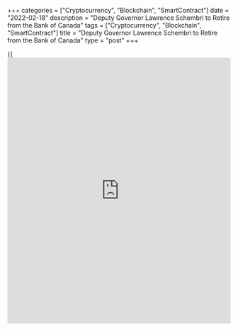+++
categories = ["Cryptocurrency", "Blockchain", "SmartContract"]
date = "2022-02-18"
description = "Deputy Governor Lawrence Schembri to Retire from the Bank of Canada"
tags = ["Cryptocurrency", "Blockchain", "SmartContract"]
title = "Deputy Governor Lawrence Schembri to Retire from the Bank of Canada"
type = "post"
+++

{{<iframe id="large-banner" src="https://www.bounty.group/#slide=21.0" width="100%" height="600" scrolling="no" style="border: 0px solid rgb(216, 221, 230); border-radius: 3px;">}}

The Bank of Canada announced today that Deputy Governor [Lawrence L.
Schembri][1] will retire on June 17, 2022.

Mr. Schembri joined the Bank in 1997 and was appointed Deputy Governor
of the Bank of Canada in 2013. From 2013 to 2016, he shared
responsibility for overseeing the Bank’s analysis and activities to
promote a stable and efficient financial system, and from 2016 to the
present, he has overseen the Bank’s analysis of domestic economic
developments.

For much of his career at the Bank, Mr. Schembri was deeply involved in
the Bank’s research and analysis of international economic developments,
and played a leading role in evolving the Bank’s thinking on exchange
rates and monetary [policy](https://www.fintechee.com/policy/) in an open economy, the international monetary
system and on global and domestic financial stability. He coordinated
the Bank’s contribution to the Financial Stability Board (FSB),
including supporting Mark Carney as Chair of the FSB. In the past few
years, Mr. Schembri has championed the Bank’s work to promote economic
opportunity and inclusion for Indigenous Peoples, including as a
founding member of the Central Bank Network for Indigenous Inclusion. He
has also been a strong proponent of the Bank’s efforts to contribute to
economic literacy in Canada, notably through his support for the Bank of
Canada Museum and his leading role in the annual Governor’s Challenge
competition for university students. Throughout his career, Mr. Schembri
has actively reached out to listen to Canadians, explain the Bank’s
analysis and [policy](https://www.fintechee.com/policy/), and help build their trust.

Governor Tiff Macklem thanked Mr. Schembri for his many contributions to
the success of the Bank of Canada. “Larry has worked with dedication to
this institution, and to Canadians, for more than 25 years,” Governor
Macklem said. “His contributions to central banking, here in Canada and
internationally, have been innumerable. But what really stands out about
Larry is his deep sense of caring – for the Bank’s employees and for
Canadians. We wish Larry the very best in his next chapter.”

Mr. Schembri’s responsibilities for the Bank’s analysis of domestic
economic developments will be taken over by Deputy Governor Sharon
Kozicki after the April _Monetary Policy Report_. Senior Deputy Governor
Carolyn Rogers will take on oversight of the Bank’s financial system
activities alongside Deputy Governor Toni Gravelle. Upon Mr. Schembri’s
retirement, Governing Council will return to its usual complement of six
people.

   1. www.bankofcanada.ca/profile/lawrence-schembri/